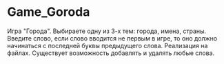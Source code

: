 # Game_Goroda
Игра "Города". 
Выбираете одну из 3-х тем: города, имена, страны. 
Введите слово, если слово вводится не первым в игре, то оно должно начинаться с последней буквы предыдущего слова.
Реализация на файлах. Существует возможность добавлять и удалять любые слова.

